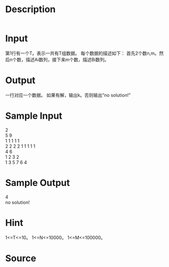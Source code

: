 
# Description

<div class="content"><p><img border="0" src="/source/bzoj/1462/img/aHR0cHM6Ly9seWRzeS5jb20vSnVkZ2VPbmxpbmUvaW1hZ2VzLzE0NjIuanBn.jpg" alt=""/></p></div>

# Input

<div class="content"><p>第1行有一个T。表示一共有T组数据。 每个数据的描述如下： 首先2个数n,m。然后n个数，描述Ai数列，接下来m个数，描述Bi数列。</p></div>

# Output

<div class="content"><p>一行对应一个数据。 如果有解，输出k。否则输出“no solution!”</p></div>

# Sample Input

<div class="content"><span class="sampledata">2<br/>
5 9<br/>
1 1 1 1 1<br/>
2 2 2 2 1 1 1 1 1<br/>
4 6<br/>
1 2 3 2<br/>
1 3 5 7 6 4</span></div>

# Sample Output

<div class="content"><span class="sampledata">4<br/>
no solution!<br/>
</span></div>

# Hint

<div class="content"><p></p><p>1&lt;=T&lt;=10。 1&lt;=N&lt;=10000。 1&lt;=M&lt;=100000。</p><p></p></div>

# Source

<div class="content"><p><a href="problemset.php?search="></a></p></div>

